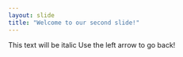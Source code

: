 ```yaml
---
layout: slide
title: "Welcome to our second slide!"
---
```

This text will be italic
Use the left arrow to go back!
